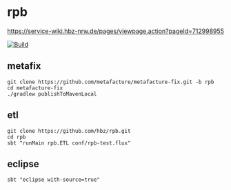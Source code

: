 # rpb

https://service-wiki.hbz-nrw.de/pages/viewpage.action?pageId=712998955

[![Build](https://github.com/hbz/rpb/workflows/Build/badge.svg)](https://github.com/hbz/rpb/actions?query=workflow%3ABuild)

## metafix

```
git clone https://github.com/metafacture/metafacture-fix.git -b rpb
cd metafacture-fix
./gradlew publishToMavenLocal
```

## etl

```
git clone https://github.com/hbz/rpb.git
cd rpb
sbt "runMain rpb.ETL conf/rpb-test.flux"
```

## eclipse

```
sbt "eclipse with-source=true"
```
